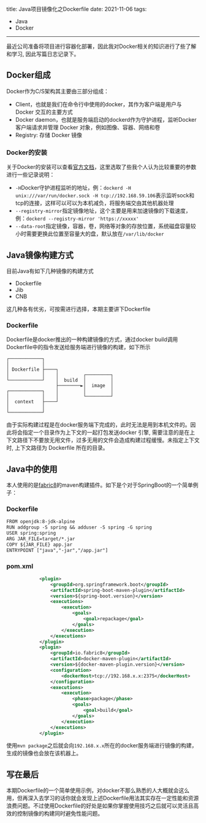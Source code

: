title: Java项目镜像化之Dockerfile
date: 2021-11-06
tags:
- Java
- Docker
---
最近公司准备将项目进行容器化部署，因此我对Docker相关的知识进行了些了解和学习, 因此写篇日志记录下。

<!--more-->

## Docker组成

Docker作为C/S架构其主要由三部分组成：

- Client，也就是我们在命令行中使用的docker，其作为客户端是用户与 Docker 交互的主要方式
- Docker daemon，也就是服务端启动的dockerd作为守护进程，监听Docker客户端请求并管理 Docker 对象，例如图像、容器、网络和卷
- Registry: 存储 Docker 镜像

### Docker的安装

关于Docker的安装可以查看[官方文档](https://docs.docker.com/engine/install/)，这里选取了些我个人认为比较重要的参数进行一些记录说明：

- `-H`Docker守护进程监听的地址，例：`dockerd -H unix:///var/run/docker.sock -H tcp://192.168.59.106`表示监听sock和tcp的连接，这样可以可以为本机减负，将服务端交由其他机器处理
- `--registry-mirror`指定镜像地址，这个主要是用来加速镜像的下载速度，例：`dockerd --registry-mirror 'https://xxxxx'`
- `--data-root`指定镜像，容器，卷，网络等对象的存放位置，系统磁盘容量较小时需要更换此位置至容量大的盘，默认放在`/var/lib/docker`

## Java镜像构建方式

目前Java有如下几种镜像的构建方式

- Dockerfile
- Jib
- CNB

这几种各有优劣，可按需进行选择，本期主要讲下Dockerfile

### Dockerfile

Dockerfile是docker推出的一种构建镜像的方式，通过docker build调用Dockerfile中的指令发送给服务端进行镜像的构建，如下所示

```
┌────────────┐
│            │
│ Dockerfile ├────┐
│            │    │         ┌─────────┐
└────────────┘    │  build  │         │
                  ├────────►│  image  │
┌────────────┐    │         │         │
│            │    │         └─────────┘
│  context   ├────┘
│            │
└────────────┘
```


由于实际构建过程是在docker服务端下完成的，此时无法是用到本机文件的。因此将会指定一个目录作为上下文的一起打包发送docker 引擎, 需要注意的是在上下文路径下不要放无用文件，过多无用的文件会造成构建过程缓慢。未指定上下文时, 上下文路径为 Dockerfile 所在的目录。

## Java中的使用

本人使用的是[fabric8](https://github.com/fabric8io/docker-maven-plugin)的maven构建插件。如下是个对于SpringBoot的一个简单例子：

### Dockerfile

```txt
FROM openjdk:8-jdk-alpine
RUN addgroup -S spring && adduser -S spring -G spring
USER spring:spring
ARG JAR_FILE=target/*.jar
COPY ${JAR_FILE} app.jar
ENTRYPOINT ["java","-jar","/app.jar"]
```

### pom.xml

```xml
            <plugin>
                <groupId>org.springframework.boot</groupId>
                <artifactId>spring-boot-maven-plugin</artifactId>
                <version>${spring-boot.version}</version>
                <executions>
                    <execution>
                        <goals>
                            <goal>repackage</goal>
                        </goals>
                    </execution>
                </executions>
            </plugin>
            <plugin>
                <groupId>io.fabric8</groupId>
                <artifactId>docker-maven-plugin</artifactId>
                <version>${docker-maven-plugin.version}</version>
                <configuration>
                    <dockerHost>tcp://192.168.x.x:2375</dockerHost>
                </configuration>
                <executions>
                    <execution>
                        <phase>package</phase>
                        <goals>
                            <goal>build</goal>
                        </goals>
                    </execution>
                </executions>
            </plugin>
```

使用`mvn package`之后就会向`192.168.x.x`所在的docker服务端进行镜像的构建，生成的镜像也会放在该机器上。

## 写在最后

本期Dockerfile的一个简单使用示例，对docker不那么熟悉的人大概就会这么用，但再深入去学习的话你就会发现上述Dockerfile用法其实存在一定性能和资源浪费问题。不过使用Dockerfile的好处是如果你掌握使用技巧之后就可以灵活且高效的控制镜像的构建同时避免性能问题。

